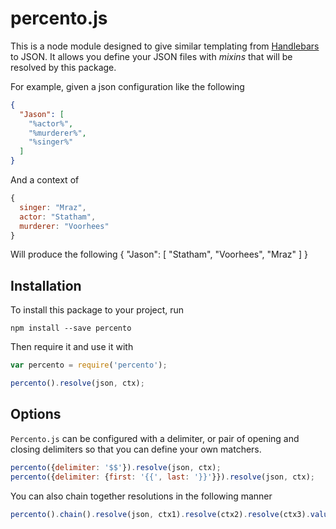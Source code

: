 # percento.js

This is a node module designed to give similar templating from [Handlebars](http://handlebarsjs.com/) to JSON. It allows you define your JSON files with _mixins_ that will be resolved by this package.


For example, given a json configuration like the following
```json
{
  "Jason": [
    "%actor%",
    "%murderer%",
    "%singer%"
  ]
}
```
And a context of
```js
{
  singer: "Mraz",
  actor: "Statham",
  murderer: "Voorhees"
}
```
Will produce the following
{
  "Jason": [
    "Statham",
    "Voorhees",
    "Mraz"
  ]
}

## Installation ##

To install this package to your project, run
```
npm install --save percento
```
Then require it and use it with
```js
var percento = require('percento');

percento().resolve(json, ctx);
```

## Options ##

`Percento.js` can be configured with a delimiter, or pair of opening and closing delimiters so that you can define your own matchers.
```js
percento({delimiter: '$$'}).resolve(json, ctx);
percento({delimiter: {first: '{{', last: '}}'}}).resolve(json, ctx);
```
You can also chain together resolutions in the following manner
```js
percento().chain().resolve(json, ctx1).resolve(ctx2).resolve(ctx3).value();
```
